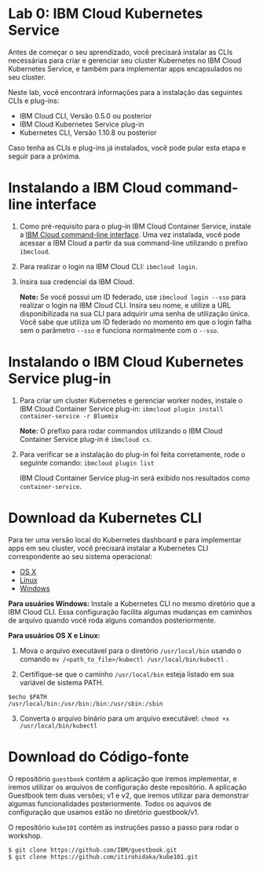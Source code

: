 # Lab 0: IBM Cloud Kubernetes Service


Antes de começar o seu aprendizado, você precisará instalar as CLIs necessárias para criar e gerenciar seu cluster Kubernetes no IBM Cloud Kubernetes Service, e também para implementar apps encapsulados no seu cluster.

Neste lab, você encontrará informações para a instalação das seguintes CLIs e plug-ins:

* IBM Cloud CLI, Versão 0.5.0 ou posterior
* IBM Cloud Kubernetes Service plug-in
* Kubernetes CLI, Versão 1.10.8 ou posterior

Caso tenha as CLIs e plug-ins já instalados, você pode pular esta etapa e seguir para a próxima.

# Instalando a IBM Cloud command-line interface

1. Como pré-requisito para o plug-in IBM Cloud Container Service, instale a [IBM Cloud command-line interface](https://clis.ng.bluemix.net/ui/home.html). Uma vez instalada, você pode acessar a IBM Cloud a partir da sua command-line utilizando o prefixo `ibmcloud`.
2. Para realizar o login na IBM Cloud CLI: `ibmcloud login`.
3. Insira sua credencial da IBM Cloud.

   **Note:** Se você possui um ID federado, use `ibmcloud login --sso` para realizar o login na IBM Cloud CLI. Insira seu nome, e utilize a URL disponibilizada na sua CLI para adquirir uma senha de utilização única. Você sabe que utiliza um ID federado no momento em que o login falha sem o parâmetro `--sso` e funciona normalmente com o `--sso`.

# Instalando o IBM Cloud Kubernetes Service plug-in
1. Para criar um cluster Kubernetes e gerenciar worker nodes, instale o IBM Cloud Container Service plug-in:
   ```ibmcloud plugin install container-service -r Bluemix```

   **Note:** O prefixo para rodar commandos utilizando o IBM Cloud Container Service plug-in é `ibmcloud cs`.

2. Para verificar se a instalação do plug-in foi feita corretamente, rode o seguinte comando:
```ibmcloud plugin list```

   IBM Cloud Container Service plug-in será exibido nos resultados como `container-service`.

# Download da Kubernetes CLI

Para ter uma versão local do Kubernetes dashboard e para implementar apps em seu cluster, você precisará instalar a Kubernetes CLI correspondente ao seu sistema operacional:

* [OS X](https://storage.googleapis.com/kubernetes-release/release/v1.10.8/bin/darwin/amd64/kubectl)
* [Linux](https://storage.googleapis.com/kubernetes-release/release/v1.10.8/bin/linux/amd64/kubectl)
* [Windows](https://storage.googleapis.com/kubernetes-release/release/v1.10.8/bin/windows/amd64/kubectl.exe)

**Para usuários Windows:** Instale a Kubernetes CLI no mesmo diretório que a IBM Cloud CLI. Essa configuração facilita algumas mudanças em caminhos de arquivo quando você roda alguns comandos posteriormente.

**Para usuários OS X e Linux:**

1. Mova o arquivo executável para o diretório `/usr/local/bin` usando o comando `mv /<path_to_file>/kubectl /usr/local/bin/kubectl` .

2. Certifique-se que o caminho `/usr/local/bin` esteja listado em sua variável de sistema PATH.
```
$echo $PATH
/usr/local/bin:/usr/bin:/bin:/usr/sbin:/sbin
```

3. Converta o arquivo binário para um arquivo executável:  `chmod +x /usr/local/bin/kubectl`

# Download do Código-fonte
O repositório `guestbook` contém a aplicação que iremos implementar, e iremos utilizar os arquivos de configuração deste repositório. A aplicação Guestbook tem duas versões; v1 e v2, que iremos utilizar para demonstrar algumas funcionalidades posteriormente. Todos os aquivos de configuração que usamos estão no diretório guestbook/v1.

O repositório `kube101` contém as instruções passo a passo para rodar o workshop.
```console
$ git clone https://github.com/IBM/guestbook.git
$ git clone https://github.com/itirohidaka/kube101.git
```
